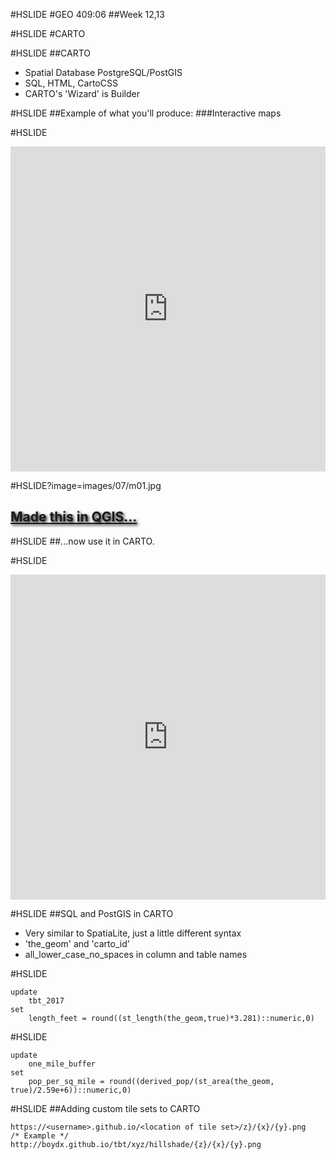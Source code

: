 #HSLIDE
#GEO 409:06
##Week 12,13



#HSLIDE
#CARTO

#HSLIDE
##CARTO
* Spatial Database PostgreSQL/PostGIS
* SQL, HTML, CartoCSS
* CARTO's 'Wizard' is Builder


#HSLIDE
##Example of what you'll produce:
###Interactive maps

#HSLIDE
<iframe width="100%" height="520" frameborder="0" src="https://townbranchtrail.carto.com/builder/c67d9536-1952-11e7-b78b-0ee66e2c9693/embed" allowfullscreen webkitallowfullscreen mozallowfullscreen oallowfullscreen msallowfullscreen></iframe>


#HSLIDE?image=images/07/m01.jpg
<h2 style="color:#eee;text-shadow: 2px 2px 4px #000;"><a href="http://boydx.github.io/tbt/xyz/hillshade/leaflet.html" target="_blank">Made this in QGIS...</a></h2>

#HSLIDE
##...now use it in CARTO.

#HSLIDE
<iframe width="100%" height="520" frameborder="0" src="https://townbranchtrail.carto.com/builder/fbef55ce-1957-11e7-8fcd-0e233c30368f/embed" allowfullscreen webkitallowfullscreen mozallowfullscreen oallowfullscreen msallowfullscreen></iframe>



#HSLIDE
##SQL and PostGIS in CARTO
* Very similar to SpatiaLite, just a little different syntax
* 'the_geom' and 'carto_id'
* all_lower_case_no_spaces in column and table names


#HSLIDE
```
update 
    tbt_2017
set
	length_feet = round((st_length(the_geom,true)*3.281)::numeric,0)	
```

#HSLIDE

```
update
	one_mile_buffer
set
	pop_per_sq_mile = round((derived_pop/(st_area(the_geom, true)/2.59e+6))::numeric,0)

```

#HSLIDE
##Adding custom tile sets to CARTO
```
https://<username>.github.io/<location of tile set>/z}/{x}/{y}.png
/* Example */
http://boydx.github.io/tbt/xyz/hillshade/{z}/{x}/{y}.png
```















